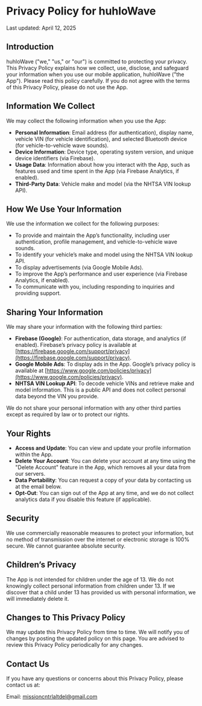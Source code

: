 # Privacy Policy for huhloWave

Last updated: April 12, 2025

## Introduction

huhloWave ("we," "us," or "our") is committed to protecting your privacy. This Privacy Policy explains how we collect, use, disclose, and safeguard your information when you use our mobile application, huhloWave ("the App"). Please read this policy carefully. If you do not agree with the terms of this Privacy Policy, please do not use the App.

## Information We Collect

We may collect the following information when you use the App:

- **Personal Information**: Email address (for authentication), display name, vehicle VIN (for vehicle identification), and selected Bluetooth device (for vehicle-to-vehicle wave sounds).
- **Device Information**: Device type, operating system version, and unique device identifiers (via Firebase).
- **Usage Data**: Information about how you interact with the App, such as features used and time spent in the App (via Firebase Analytics, if enabled).
- **Third-Party Data**: Vehicle make and model (via the NHTSA VIN lookup API).

## How We Use Your Information

We use the information we collect for the following purposes:

- To provide and maintain the App’s functionality, including user authentication, profile management, and vehicle-to-vehicle wave sounds.
- To identify your vehicle’s make and model using the NHTSA VIN lookup API.
- To display advertisements (via Google Mobile Ads).
- To improve the App’s performance and user experience (via Firebase Analytics, if enabled).
- To communicate with you, including responding to inquiries and providing support.

## Sharing Your Information

We may share your information with the following third parties:

- **Firebase (Google)**: For authentication, data storage, and analytics (if enabled). Firebase’s privacy policy is available at [https://firebase.google.com/support/privacy](https://firebase.google.com/support/privacy).
- **Google Mobile Ads**: To display ads in the App. Google’s privacy policy is available at [https://www.google.com/policies/privacy](https://www.google.com/policies/privacy).
- **NHTSA VIN Lookup API**: To decode vehicle VINs and retrieve make and model information. This is a public API and does not collect personal data beyond the VIN you provide.

We do not share your personal information with any other third parties except as required by law or to protect our rights.

## Your Rights

- **Access and Update**: You can view and update your profile information within the App.
- **Delete Your Account**: You can delete your account at any time using the "Delete Account" feature in the App, which removes all your data from our servers.
- **Data Portability**: You can request a copy of your data by contacting us at the email below.
- **Opt-Out**: You can sign out of the App at any time, and we do not collect analytics data if you disable this feature (if applicable).

## Security

We use commercially reasonable measures to protect your information, but no method of transmission over the internet or electronic storage is 100% secure. We cannot guarantee absolute security.

## Children’s Privacy

The App is not intended for children under the age of 13. We do not knowingly collect personal information from children under 13. If we discover that a child under 13 has provided us with personal information, we will immediately delete it.

## Changes to This Privacy Policy

We may update this Privacy Policy from time to time. We will notify you of changes by posting the updated policy on this page. You are advised to review this Privacy Policy periodically for any changes.

## Contact Us

If you have any questions or concerns about this Privacy Policy, please contact us at:

Email: missioncntrlaltdel@gmail.com
